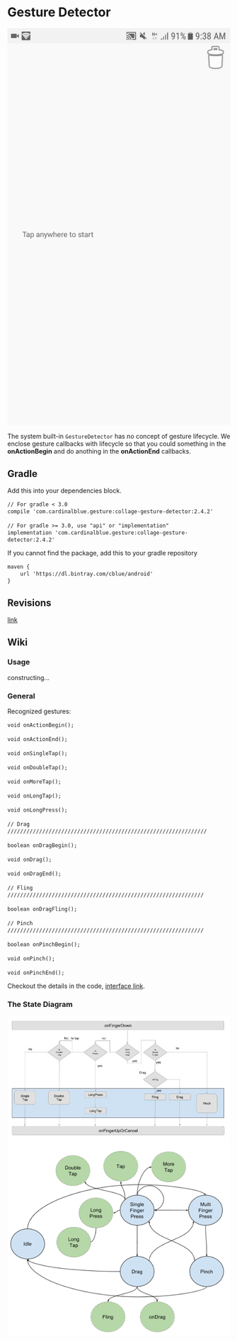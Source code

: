Gesture Detector
===

![demo](docs/demo.gif)

The system built-in `GestureDetector` has no concept of gesture lifecycle. We enclose gesture callbacks with lifecycle so that you could something in the **onActionBegin** and do anothing in the **onActionEnd** callbacks.

Gradle
---

Add this into your dependencies block.

```
// For gradle < 3.0
compile 'com.cardinalblue.gesture:collage-gesture-detector:2.4.2'

// For gradle >= 3.0, use "api" or "implementation"
implementation 'com.cardinalblue.gesture:collage-gesture-detector:2.4.2'
```

If you cannot find the package, add this to your gradle repository

```
maven {
    url 'https://dl.bintray.com/cblue/android'
}
```

Revisions
---

[link](CHANGELOG.md)

Wiki
---

### Usage

constructing...

### General

Recognized gestures:

```
void onActionBegin();

void onActionEnd();

void onSingleTap();

void onDoubleTap();

void onMoreTap();

void onLongTap();

void onLongPress();

// Drag ///////////////////////////////////////////////////////////////

boolean onDragBegin();

void onDrag();

void onDragEnd();

// Fling //////////////////////////////////////////////////////////////

boolean onDragFling();

// Pinch //////////////////////////////////////////////////////////////

boolean onPinchBegin();

void onPinch();

void onPinchEnd();
```

Checkout the details in the code, [interface link](library/src/main/java/com/cardinalblue/gesture/IGestureListener.java).

### The State Diagram

![state diagram](docs/figure-state-paradigm.jpg)
![state diagram2](docs/GestureDetectorState.png)
